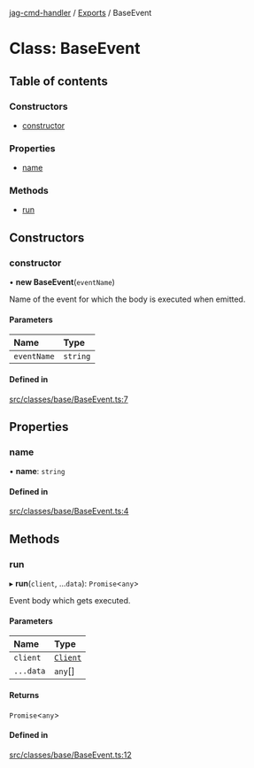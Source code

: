 [jag-cmd-handler](../README.md) / [Exports](../modules.md) / BaseEvent

# Class: BaseEvent

## Table of contents

### Constructors

- [constructor](BaseEvent.md#constructor)

### Properties

- [name](BaseEvent.md#name)

### Methods

- [run](BaseEvent.md#run)

## Constructors

### constructor

• **new BaseEvent**(`eventName`)

Name of the event for which the body is executed when emitted.

#### Parameters

| Name | Type |
| :------ | :------ |
| `eventName` | `string` |

#### Defined in

[src/classes/base/BaseEvent.ts:7](https://github.com/JAGUARAVI/JagCmdHandler/blob/76c0a4e/src/classes/base/BaseEvent.ts#L7)

## Properties

### name

• **name**: `string`

#### Defined in

[src/classes/base/BaseEvent.ts:4](https://github.com/JAGUARAVI/JagCmdHandler/blob/76c0a4e/src/classes/base/BaseEvent.ts#L4)

## Methods

### run

▸ **run**(`client`, ...`data`): `Promise`<`any`\>

Event body which gets executed.

#### Parameters

| Name | Type |
| :------ | :------ |
| `client` | [`Client`](Client.md) |
| `...data` | `any`[] |

#### Returns

`Promise`<`any`\>

#### Defined in

[src/classes/base/BaseEvent.ts:12](https://github.com/JAGUARAVI/JagCmdHandler/blob/76c0a4e/src/classes/base/BaseEvent.ts#L12)
